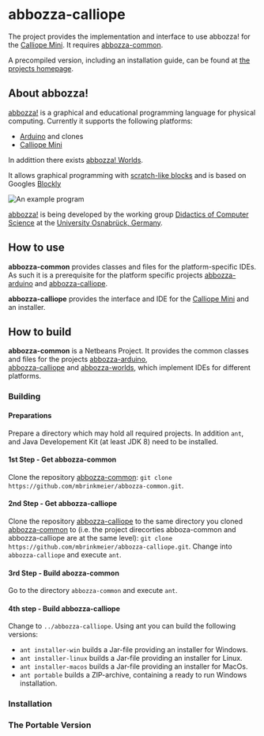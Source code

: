 # abbozza-calliope

The project provides the implementation and interface to use abbozza! for the 
[Calliope Mini](https://calliope.cc).  It requires
[abbozza-common](https://github.com/mbrinkmeier/abbozza-common).

A precompiled version, including an installation guide, can be found at 
[the projects homepage](http://inf-didaktik.rz.uos.de/abbozza/calliope).

## About abbozza!

[abbozza!](http://inf-didaktik.rz.uos.de/abbozza) is a graphical and educational
programming language for physical computing. Currently it supports the following platforms:
* [Arduino](https://arduino.cc) and clones
* [Calliope Mini](https://calliope.cc)

In addittion there exists [abbozza! Worlds](https://inf-didaktik.rz.uos.de/abbozza/worlds).

It allows graphical programming with [scratch-like blocks](http://scratch.mit.edu)
and is based on Googles [Blockly](https://developers.google.com/blockly/)

![An example program](http://inf-didaktik.rz.uos.de/abbozza/img/binaer.png)

[abbozza!](http://inf-didaktik.rz.uos.de/abbozza) is being developed by the working group 
[Didactics of Computer Science](https://www.inf.uni-osnabrueck.de/arbeitsgruppen/didaktik.html)
at the [University Osnabrück, Germany](https://uos.de).

## How to use

**abbozza-common** provides classes and files for the platform-specific IDEs.
As such it is a prerequisite for the platform specific projects
[abbozza-arduino](https://github.com/mbrinkmeier/abbozza-arduino) and 
[abbozza-calliope](https://github.com/mbrinkmeier/abbozza-calliope).

**abbozza-calliope** provides the interface and IDE for the
[Calliope Mini](https://calliope.cc) and an installer.

## How to build

**abbozza-common** is a Netbeans Project. It provides the common classes and
files for the projects
[abbozza-arduino](https://github.com/mbrinkmeier/abbozza-arduino),  
[abbozza-calliope](https://github.com/mbrinkmeier/abbozza-calliope) and
[abbozza-worlds](https://github.com/mbrinkmeier/abbozza-worlds), which implement
IDEs for different platforms. 

### Building

#### Preparations
Prepare a directory which may hold all required projects. In addition `ant`,
and Java Developement Kit (at least JDK 8) need to be installed.

#### 1st Step - Get abbozza-common
Clone the repository [abbozza-common](https://github.com/mbrinkmeier/abbozza-common):
`git clone https://github.com/mbrinkmeier/abbozza-common.git`.

#### 2nd Step - Get abbozza-calliope
Clone the repository [abbozza-calliope](https://github.com/mbrinkmeier/abbozza-calliope) to the same directory
you cloned [abbozza-common](https://github.com/mbrinkmeier/abbozza-common) to (i.e. the project direcorties
abboza-common and abbozza-calliope are at the same level):
`git clone https://github.com/mbrinkmeier/abbozza-calliope.git`.
Change into `abbozza-calliope` and execute `ant`.

#### 3rd Step - Build abozza-common
Go to the directory `abbozza-common` and execute `ant`.

#### 4th step - Build abbozza-calliope
Change to `../abbozza-calliope`. Using ant you can build the following versions:
* `ant installer-win` builds a Jar-file providing an installer for Windows.
* `ant installer-linux` builds a Jar-file providing an installer for Linux.
* `ant installer-macos` builds a Jar-file providing an installer for MacOs.
* `ant portable` builds a ZIP-archive, containing a ready to run Windows installation.

### Installation

### The Portable Version
